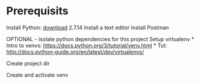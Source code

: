 Prerequisits
============

Install Python: [download](https://www.python.org/downloads/) 2.7.14
Install a text editor
Install Postman

OPTIONAL - isolate python dependencies for this project
Setup virtualenv
    * Intro to venvs: https://docs.python.org/3/tutorial/venv.html
    * Tut: http://docs.python-guide.org/en/latest/dev/virtualenvs/

Create project dir

Create and activate venv
